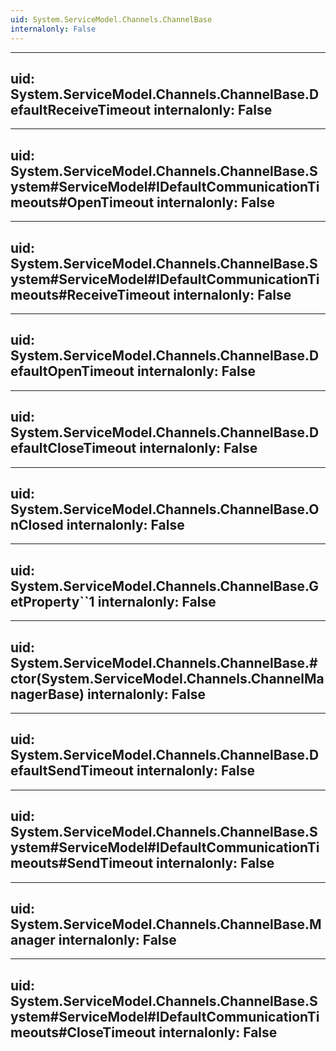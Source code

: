 ```yaml
---
uid: System.ServiceModel.Channels.ChannelBase
internalonly: False
---
```


---
uid: System.ServiceModel.Channels.ChannelBase.DefaultReceiveTimeout
internalonly: False
---

---
uid: System.ServiceModel.Channels.ChannelBase.System#ServiceModel#IDefaultCommunicationTimeouts#OpenTimeout
internalonly: False
---

---
uid: System.ServiceModel.Channels.ChannelBase.System#ServiceModel#IDefaultCommunicationTimeouts#ReceiveTimeout
internalonly: False
---

---
uid: System.ServiceModel.Channels.ChannelBase.DefaultOpenTimeout
internalonly: False
---

---
uid: System.ServiceModel.Channels.ChannelBase.DefaultCloseTimeout
internalonly: False
---

---
uid: System.ServiceModel.Channels.ChannelBase.OnClosed
internalonly: False
---

---
uid: System.ServiceModel.Channels.ChannelBase.GetProperty``1
internalonly: False
---

---
uid: System.ServiceModel.Channels.ChannelBase.#ctor(System.ServiceModel.Channels.ChannelManagerBase)
internalonly: False
---

---
uid: System.ServiceModel.Channels.ChannelBase.DefaultSendTimeout
internalonly: False
---

---
uid: System.ServiceModel.Channels.ChannelBase.System#ServiceModel#IDefaultCommunicationTimeouts#SendTimeout
internalonly: False
---

---
uid: System.ServiceModel.Channels.ChannelBase.Manager
internalonly: False
---

---
uid: System.ServiceModel.Channels.ChannelBase.System#ServiceModel#IDefaultCommunicationTimeouts#CloseTimeout
internalonly: False
---
